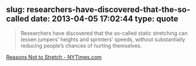 slug: researchers-have-discovered-that-the-so-called
date: 2013-04-05 17:02:44
type: quote
---

> Researchers have discovered that the so-called static stretching can lessen jumpers’ heights and sprinters’ speeds, without substantially reducing people’s chances of hurting themselves.

[Reasons Not to Stretch - NYTimes.com](http://well.blogs.nytimes.com/2013/04/03/reasons-not-to-stretch/)
